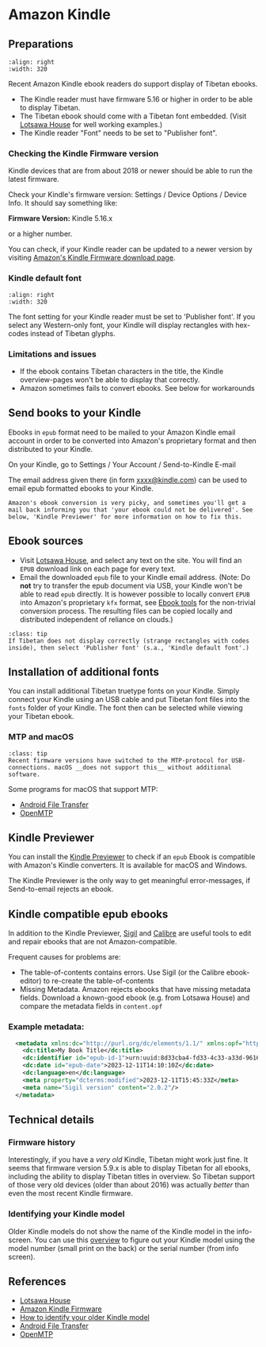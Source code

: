 # Amazon Kindle

## Preparations

```{image} Images/kindle_info.jpg
:align: right
:width: 320
```

Recent Amazon Kindle ebook readers do support display of Tibetan ebooks.

- The Kindle reader must have firmware 5.16 or higher in order to be able to display Tibetan.
- The Tibetan ebook should come with a Tibetan font embedded. (Visit [Lotsawa House](https://www.lotsawahouse.org) for well working examples.)
- The Kindle reader "Font" needs to be set to "Publisher font".

### Checking the Kindle Firmware version

Kindle devices that are from about 2018 or newer should be able to run the latest firmware. 

Check your Kindle's firmware version: Settings / Device Options / Device Info. It should say something like:

**Firmware Version:** Kindle 5.16.x

or a higher number.

You can check, if your Kindle reader can be updated to a newer version by visiting [Amazon's Kindle Firmware download page](https://www.amazon.de/gp/help/customer/display.html?nodeId=GKMQC26VQQMM8XSW).

### Kindle default font

```{image} Images/kindle_fonts.jpg
:align: right
:width: 320
```

The font setting for your Kindle reader must be set to 'Publisher font'. If you select any Western-only font, your Kindle will display rectangles with hex-codes instead of Tibetan glyphs.

### Limitations and issues

- If the ebook contains Tibetan characters in the title, the Kindle overview-pages won't be able to display that correctly.
- Amazon sometimes fails to convert ebooks. See below for workarounds

## Send books to your Kindle

Ebooks in `epub` format need to be mailed to your Amazon Kindle email account in order to be converted into Amazon's proprietary format and then distributed to your Kindle.

On your Kindle, go to Settings / Your Account / Send-to-Kindle E-mail

The email address given there (in form xxxx@kindle.com) can be used to email epub formatted ebooks to your Kindle.

```{warning}
Amazon's ebook conversion is very picky, and sometimes you'll get a mail back informing you that 'your ebook could not be delivered'. See below, 'Kindle Previewer' for more information on how to fix this.
```

## Ebook sources

- Visit [Lotsawa House](https://www.lotsawahouse.org), and select any text on the site. You will find an `EPUB` download link on each page for every text.
- Email the downloaded `epub` file to your Kindle email address. (Note: Do __not__ try to transfer the epub document via USB, your Kindle won't be able to read `epub` directly. It is however possible to locally convert `EPUB` into Amazon's proprietary `kfx` format, see [Ebook tools](ebook_tools.md) for the non-trivial conversion process. The resulting files can be copied locally and distributed independent of reliance on clouds.)

```{Admonition} Strange rectangles instead of Tibetan?
:class: tip
If Tibetan does not display correctly (strange rectangles with codes inside), then select 'Publisher font' (s.a., 'Kindle default font'.)
```

## Installation of additional fonts

You can install additional Tibetan truetype fonts on your Kindle. Simply connect your Kindle using an USB cable and put Tibetan font files into the `fonts` folder of your Kindle.
The font then can be selected while viewing your Tibetan ebook.

### MTP and macOS

```{Admonition} Connect your Kindle to the Mac
:class: tip
Recent firmware versions have switched to the MTP-protocol for USB-connections. macOS __does not support this__ without additional software.
```

Some programs for macOS that support MTP:

- [Android File Transfer](https://www.android.com/filetransfer/)
- [OpenMTP](https://github.com/ganeshrvel/openmtp)

## Kindle Previewer

You can install the [Kindle Previewer](https://www.amazon.com/Kindle-Previewer/b?ie=UTF8&node=21381691011) to check if an `epub` Ebook is compatible with Amazon's Kindle converters.
It is available for macOS and Windows.

The Kindle Previewer is the only way to get meaningful error-messages, if Send-to-email rejects an ebook.

## Kindle compatible epub ebooks

In addition to the Kindle Previewer, [Sigil](https://sigil-ebook.com/sigil/) and [Calibre](https://calibre-ebook.com/) are useful tools to edit and repair ebooks that are not Amazon-compatible.

Frequent causes for problems are:

- The table-of-contents contains errors. Use Sigil (or the Calibre ebook-editor) to re-create the table-of-contents
- Missing Metadata. Amazon rejects ebooks that have missing metadata fields. Download a known-good ebook (e.g. from Lotsawa House) and compare the metadata fields in `content.opf`

### Example metadata:

```xml
  <metadata xmlns:dc="http://purl.org/dc/elements/1.1/" xmlns:opf="http://www.idpf.org/2007/opf">
    <dc:title>My Book Title</dc:title>
    <dc:identifier id="epub-id-1">urn:uuid:8d33cba4-fd33-4c33-a33d-9616bfd1f7ba</dc:identifier>
    <dc:date id="epub-date">2023-12-11T14:10:10Z</dc:date>
    <dc:language>en</dc:language>
    <meta property="dcterms:modified">2023-12-11T15:45:33Z</meta>
    <meta name="Sigil version" content="2.0.2"/>
  </metadata>
```

## Technical details

### Firmware history

Interestingly, if you have a _very old_ Kindle, Tibetan might work just fine. It seems that firmware version 5.9.x is able to display Tibetan for all ebooks, including the ability to display Tibetan titles in overview. So Tibetan support of those very old devices (older than about 2016) was actually _better_ than even the most recent Kindle firmware.

### Identifying your Kindle model

Older Kindle models do not show the name of the Kindle model in the info-screen. You can use this [overview](https://www.androidauthority.com/which-kindle-model-do-i-have-1073996/) to figure out your Kindle model using the model number (small print on the back) or the serial number (from info screen).

## References

- [Lotsawa House](https://www.lotsawahouse.org)
- [Amazon Kindle Firmware](https://www.amazon.de/gp/help/customer/display.html?nodeId=GKMQC26VQQMM8XSW)
- [How to identify your older Kindle model](https://www.androidauthority.com/which-kindle-model-do-i-have-1073996/)
- [Android File Transfer](https://www.android.com/filetransfer/)
- [OpenMTP](https://github.com/ganeshrvel/openmtp)
